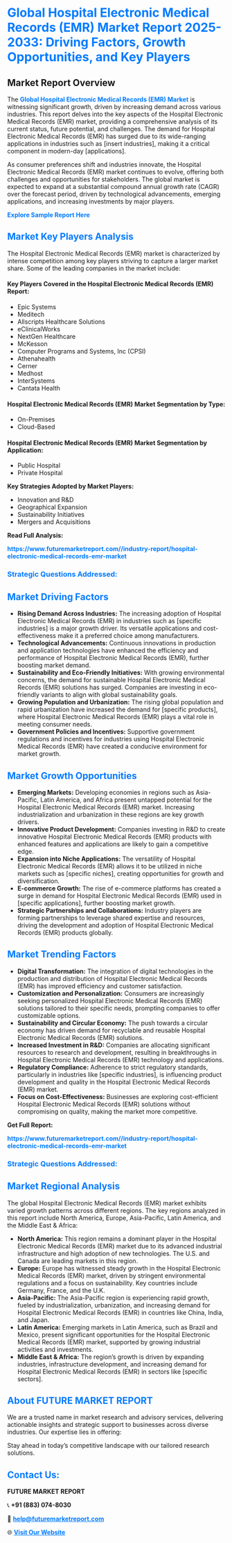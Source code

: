 <h1 style="color: #007BFF;">Global Hospital Electronic Medical Records (EMR) Market Report 2025-2033: Driving Factors, Growth Opportunities, and Key Players</h1>

<section id="overview">
<h2>Market Report Overview</h2>
<p>The <a href="https://www.futuremarketreport.com//industry-report/hospital-electronic-medical-records-emr-market" style="color: #007BFF; text-decoration: none;"><strong>Global Hospital Electronic Medical Records (EMR) Market</strong></a> is witnessing significant growth, driven by increasing demand across various industries. This report delves into the key aspects of the Hospital Electronic Medical Records (EMR) market, providing a comprehensive analysis of its current status, future potential, and challenges. The demand for Hospital Electronic Medical Records (EMR) has surged due to its wide-ranging applications in industries such as [insert industries], making it a critical component in modern-day [applications].</p>
<p>As consumer preferences shift and industries innovate, the Hospital Electronic Medical Records (EMR) market continues to evolve, offering both challenges and opportunities for stakeholders. The global market is expected to expand at a substantial compound annual growth rate (CAGR) over the forecast period, driven by technological advancements, emerging applications, and increasing investments by major players.</p>
</section>

<section id="overview">
<p><a href="https://www.futuremarketreport.com//request-sample/reportId=78205" style="color: #007BFF; text-decoration: none;"><strong>Explore Sample Report Here</strong></a></p>
</section>

<section id="key-players">
<h2 style="color: #007BFF;">Market Key Players Analysis</h2>
<p>The Hospital Electronic Medical Records (EMR) market is characterized by intense competition among key players striving to capture a larger market share. Some of the leading companies in the market include:</p>
<h4>Key Players Covered in the Hospital Electronic Medical Records (EMR) Report:</h4>
<ul><li>Epic Systems</li><li>Meditech</li><li>Allscripts Healthcare Solutions</li><li>eClinicalWorks</li><li>NextGen Healthcare</li><li>McKesson</li><li>Computer Programs and Systems, Inc (CPSI)</li><li>Athenahealth</li><li>Cerner</li><li>Medhost</li><li>InterSystems</li><li>Cantata Health</li></ul>
<h4>Hospital Electronic Medical Records (EMR) Market Segmentation by Type:</h4>
<ul><li>On-Premises</li><li>Cloud-Based</li></ul>

<h4>Hospital Electronic Medical Records (EMR) Market Segmentation by Application:</h4>
<ul><li>Public Hospital</li><li>Private Hospital</li></ul>
<p><strong>Key Strategies Adopted by Market Players:</strong></p>
<ul>
<li>Innovation and R&D</li>
<li>Geographical Expansion</li>
<li>Sustainability Initiatives</li>
<li>Mergers and Acquisitions</li>
</ul>
</section>

<section>
<p><strong>Read Full Analysis: </strong></p><a href="https://www.futuremarketreport.com//industry-report/hospital-electronic-medical-records-emr-market" style="color: #007BFF; text-decoration: none;"><strong>https://www.futuremarketreport.com//industry-report/hospital-electronic-medical-records-emr-market</strong></a>
<h3 style="color: #007BFF;">Strategic Questions Addressed:</h3>
</section>

<section id="driving-factors">
<h2 style="color: #007BFF;">Market Driving Factors</h2>
<ul>
<li><strong>Rising Demand Across Industries:</strong> The increasing adoption of Hospital Electronic Medical Records (EMR) in industries such as [specific industries] is a major growth driver. Its versatile applications and cost-effectiveness make it a preferred choice among manufacturers.</li>
<li><strong>Technological Advancements:</strong> Continuous innovations in production and application technologies have enhanced the efficiency and performance of Hospital Electronic Medical Records (EMR), further boosting market demand.</li>
<li><strong>Sustainability and Eco-Friendly Initiatives:</strong> With growing environmental concerns, the demand for sustainable Hospital Electronic Medical Records (EMR) solutions has surged. Companies are investing in eco-friendly variants to align with global sustainability goals.</li>
<li><strong>Growing Population and Urbanization:</strong> The rising global population and rapid urbanization have increased the demand for [specific products], where Hospital Electronic Medical Records (EMR) plays a vital role in meeting consumer needs.</li>
<li><strong>Government Policies and Incentives:</strong> Supportive government regulations and incentives for industries using Hospital Electronic Medical Records (EMR) have created a conducive environment for market growth.</li>
</ul>
</section>

<section id="growth-opportunities">
<h2 style="color: #007BFF;">Market Growth Opportunities</h2>
<ul>
<li><strong>Emerging Markets:</strong> Developing economies in regions such as Asia-Pacific, Latin America, and Africa present untapped potential for the Hospital Electronic Medical Records (EMR) market. Increasing industrialization and urbanization in these regions are key growth drivers.</li>
<li><strong>Innovative Product Development:</strong> Companies investing in R&D to create innovative Hospital Electronic Medical Records (EMR) products with enhanced features and applications are likely to gain a competitive edge.</li>
<li><strong>Expansion into Niche Applications:</strong> The versatility of Hospital Electronic Medical Records (EMR) allows it to be utilized in niche markets such as [specific niches], creating opportunities for growth and diversification.</li>
<li><strong>E-commerce Growth:</strong> The rise of e-commerce platforms has created a surge in demand for Hospital Electronic Medical Records (EMR) used in [specific applications], further boosting market growth.</li>
<li><strong>Strategic Partnerships and Collaborations:</strong> Industry players are forming partnerships to leverage shared expertise and resources, driving the development and adoption of Hospital Electronic Medical Records (EMR) products globally.</li>
</ul>
</section>

<section id="trending-factors">
<h2 style="color: #007BFF;">Market Trending Factors</h2>
<ul>
<li><strong>Digital Transformation:</strong> The integration of digital technologies in the production and distribution of Hospital Electronic Medical Records (EMR) has improved efficiency and customer satisfaction.</li>
<li><strong>Customization and Personalization:</strong> Consumers are increasingly seeking personalized Hospital Electronic Medical Records (EMR) solutions tailored to their specific needs, prompting companies to offer customizable options.</li>
<li><strong>Sustainability and Circular Economy:</strong> The push towards a circular economy has driven demand for recyclable and reusable Hospital Electronic Medical Records (EMR) solutions.</li>
<li><strong>Increased Investment in R&D:</strong> Companies are allocating significant resources to research and development, resulting in breakthroughs in Hospital Electronic Medical Records (EMR) technology and applications.</li>
<li><strong>Regulatory Compliance:</strong> Adherence to strict regulatory standards, particularly in industries like [specific industries], is influencing product development and quality in the Hospital Electronic Medical Records (EMR) market.</li>
<li><strong>Focus on Cost-Effectiveness:</strong> Businesses are exploring cost-efficient Hospital Electronic Medical Records (EMR) solutions without compromising on quality, making the market more competitive.</li>
</ul>
</section>

<section>
<p><strong>Get Full Report: </strong></p><a href="https://www.futuremarketreport.com//industry-report/hospital-electronic-medical-records-emr-market" style="color: #007BFF; text-decoration: none;"><strong>https://www.futuremarketreport.com//industry-report/hospital-electronic-medical-records-emr-market</strong></a>
<h3 style="color: #007BFF;">Strategic Questions Addressed:</h3>
</section>


<section id="regional-analysis">
<h2 style="color: #007BFF;">Market Regional Analysis</h2>
<p>The global Hospital Electronic Medical Records (EMR) market exhibits varied growth patterns across different regions. The key regions analyzed in this report include North America, Europe, Asia-Pacific, Latin America, and the Middle East & Africa:</p>
<ul>
<li><strong>North America:</strong> This region remains a dominant player in the Hospital Electronic Medical Records (EMR) market due to its advanced industrial infrastructure and high adoption of new technologies. The U.S. and Canada are leading markets in this region.</li>
<li><strong>Europe:</strong> Europe has witnessed steady growth in the Hospital Electronic Medical Records (EMR) market, driven by stringent environmental regulations and a focus on sustainability. Key countries include Germany, France, and the U.K.</li>
<li><strong>Asia-Pacific:</strong> The Asia-Pacific region is experiencing rapid growth, fueled by industrialization, urbanization, and increasing demand for Hospital Electronic Medical Records (EMR) in countries like China, India, and Japan.</li>
<li><strong>Latin America:</strong> Emerging markets in Latin America, such as Brazil and Mexico, present significant opportunities for the Hospital Electronic Medical Records (EMR) market, supported by growing industrial activities and investments.</li>
<li><strong>Middle East & Africa:</strong> The region’s growth is driven by expanding industries, infrastructure development, and increasing demand for Hospital Electronic Medical Records (EMR) in sectors like [specific sectors].</li>
</ul>
</section>

<footer>
<h2 style="color: #007BFF;">About FUTURE MARKET REPORT</h2>
<p>We are a trusted name in market research and advisory services, delivering actionable insights and strategic support to businesses across diverse industries. Our expertise lies in offering:</p>

<p>Stay ahead in today’s competitive landscape with our tailored research solutions.</p>

<h2 style="color: #007BFF;">Contact Us:</h2>
<p><strong>FUTURE MARKET REPORT</strong></p>
<p>📞 <strong>+91 (883) 074-8030</strong></p>
<p>📧 <strong><a href="mailto:help@futuremarketreport.com" style="color: #007BFF;">help@futuremarketreport.com</a></strong></p>
<p>🌐 <strong><a href="https://www.futuremarketreport.com/" style="color: #007BFF;">Visit Our Website</a></strong></p>
</footer>